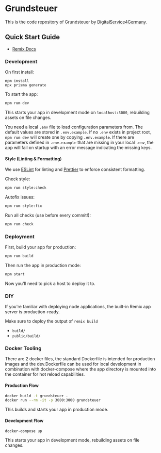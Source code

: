 # Grundsteuer

This is the code repository of Grundsteuer by [DigitalService4Germany](https://digitalservice4germany.com).

## Quick Start Guide

- [Remix Docs](https://remix.run/docs)

### Development

On first install:

```
npm install
npx prisma generate
```

To start the app:

```sh
npm run dev
```

This starts your app in development mode on `localhost:3000`, rebuilding assets on file changes.

You need a local `.env` file to load configuration parameters from. The default values are stored in `.env.example`.
If no `.env` exists in project root, `npm run dev` will create one by copying `.env.example`. If there are parameters
defined in `.env.example` that are missing in your local `.env`, the app will fail on startup
with an error message indicating the missing keys.

#### Style (Linting & Formatting)

We use [ESLint](https://eslint.org/docs/user-guide/getting-started) for linting
and [Prettier](https://prettier.io/docs/en/index.html) to enforce consistent formatting.

Check style:

```sh
npm run style:check
```

Autofix issues:

```sh
npm run style:fix
```

Run all checks (use before every commit!):

```sh
npm run check
```

### Deployment

First, build your app for production:

```sh
npm run build
```

Then run the app in production mode:

```sh
npm start
```

Now you'll need to pick a host to deploy it to.

### DIY

If you're familiar with deploying node applications, the built-in Remix app server is production-ready.

Make sure to deploy the output of `remix build`

- `build/`
- `public/build/`

### Docker Tooling

There are 2 docker files, the standard Dockerfile is intended for production images and the dev.Dockerfile can be used
for local development in combination with docker-compose where the app directory is mounted into the container for hot
reload capabilities.

#### Production Flow

```sh
docker build -t grundsteuer .
docker run --rm -it -p 3000:3000 grundsteuer
```

This builds and starts your app in production mode.

#### Development Flow

```sh
docker-compose up
```

This starts your app in development mode, rebuilding assets on file changes.
